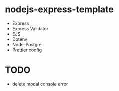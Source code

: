 # nodejs-express-template

-   Express
-   Express Validator
-   EJS
-   Dotenv
-   Node-Postgre
-   Prettier config

# TODO
- delete modal console error